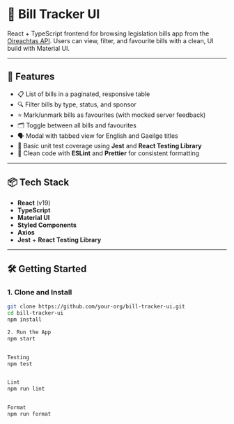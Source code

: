 # 🧾 Bill Tracker UI

React + TypeScript frontend for browsing legislation bills app from the [Oireachtas API](https://api.oireachtas.ie/). Users can view, filter, and favourite bills with a clean, UI build with Material UI.

---

## 🚀 Features

- 📋 List of bills in a paginated, responsive table  
- 🔍 Filter bills by type, status, and sponsor  
- ⭐ Mark/unmark bills as favourites (with mocked server feedback)  
- 🗂 Toggle between all bills and favourites  
- 🗣 Modal with tabbed view for English and Gaeilge titles  
- 🧪 Basic unit test coverage using **Jest** and **React Testing Library**  
- 🎯 Clean code with **ESLint** and **Prettier** for consistent formatting  

---

## 📦 Tech Stack

- **React** (v19)
- **TypeScript**
- **Material UI**
- **Styled Components**
- **Axios**
- **Jest** + **React Testing Library**

---

## 🛠️ Getting Started

### 1. Clone and Install

```bash
git clone https://github.com/your-org/bill-tracker-ui.git
cd bill-tracker-ui
npm install

2. Run the App
npm start


Testing
npm test


Lint
npm run lint


Format
npm run format



